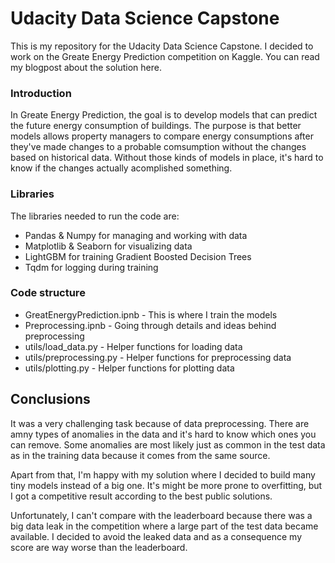# Udacity Data Science Capstone

This is my repository for the Udacity Data Science Capstone. I decided to work on the Greate Energy Prediction competition on Kaggle.
You can read my blogpost about the solution here.

### Introduction

In Greate Energy Prediction, the goal is to develop models that can predict the future energy consumption of buildings. The purpose is that better models allows property managers to compare energy consumptions after they've made changes to a probable comsumption without the changes based on historical data. Without those kinds of models in place, it's hard to know if the changes actually acomplished something.

### Libraries

The libraries needed to run the code are:
- Pandas & Numpy for managing and working with data
- Matplotlib & Seaborn for visualizing data
- LightGBM for training Gradient Boosted Decision Trees
- Tqdm for logging during training

### Code structure

* GreatEnergyPrediction.ipnb - This is where I train the models
* Preprocessing.ipnb - Going through details and ideas behind preprocessing
* utils/load_data.py - Helper functions for loading data 
* utils/preprocessing.py - Helper functions for preprocessing data
* utils/plotting.py - Helper functions for plotting data

## Conclusions

It was a very challenging task because of data preprocessing. There are amny types of anomalies in the data and it's hard to know which ones you can remove. Some anomalies are most likely just as common in the test data as in the training data because it comes from the same source.

Apart from that, I'm happy with my solution where I decided to build many tiny models instead of a big one. It's might be more prone to overfitting, but I got a competitive result according to the best public solutions.

Unfortunately, I can't compare with the leaderboard because there was a big data leak in the competition where a large part of the test data became available. I decided to avoid the leaked data and as a consequence my score are way worse than the leaderboard.


